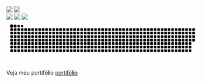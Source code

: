 <div>
  <a href="https://www.linkedin.com/in/f%C3%A1bio-k-262931142/">
  <img src="https://img.shields.io/badge/-LinkedIn-%230077B5?style=for-the-badge&logo=linkedin&logoColor=white"></a>
  <a href = "mailto:fabio.knupp@gmail.com">
  <img src="https://img.shields.io/badge/Gmail-D14836?style=for-the-badge&logo=gmail&logoColor=white"></a>
</div>

<a>
  <img src="https://komarev.com/ghpvc/?username=FabioKnuppVaz&style=for-the-badge" />
</a>

<a>
  <img src="https://github-readme-stats.vercel.app/api?username=FabioKnuppVaz&show_icons=true" />
</a>

<a href="https://github.com/anuraghazra/github-readme-stats">
  <img src="https://github-readme-stats.vercel.app/api/top-langs/?username=FabioKnuppVaz&langs_count=99" />
</a>

<a>
  <img src="https://github.com/FabioKnuppVaz/FabioKnuppVaz/blob/output/github-contribution-grid-snake.svg" />
</a>

Veja meu portifólio [portifólio](https://fabioknuppvaz.github.io)
